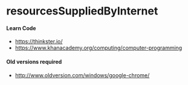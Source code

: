 # resourcesSuppliedByInternet

#### Learn Code
- https://thinkster.io/
- https://www.khanacademy.org/computing/computer-programming

#### Old versions required
- http://www.oldversion.com/windows/google-chrome/
